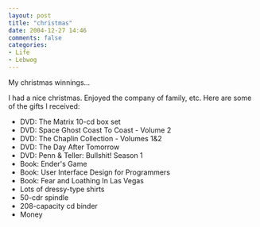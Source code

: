 ```yaml
---
layout: post
title: "christmas"
date: 2004-12-27 14:46
comments: false
categories:
- Life
- Lebwog
---
```

My christmas winnings...

<!-- more -->

I had a nice christmas.  Enjoyed the company of family, etc.  Here are some of the gifts I received:

* DVD: The Matrix 10-cd box set
* DVD: Space Ghost Coast To Coast - Volume 2
* DVD: The Chaplin Collection - Volumes 1&2
* DVD: The Day After Tomorrow
* DVD: Penn & Teller: Bullshit! Season 1
* Book: Ender's Game
* Book: User Interface Design for Programmers
* Book: Fear and Loathing In Las Vegas
* Lots of dressy-type shirts
* 50-cdr spindle
* 208-capacity cd binder
* Money
